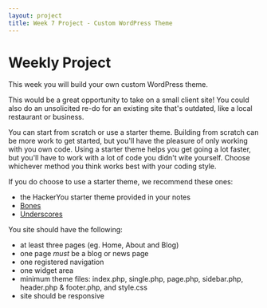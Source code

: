 ```yaml
---
layout: project
title: Week 7 Project - Custom WordPress Theme
---
```


# Weekly Project

This week you will build your own custom WordPress theme. 

This would be a great opportunity to take on a small client site! You could also do an unsolicited re-do for an existing site that's outdated, like a local restaurant or business.

You can start from scratch or use a starter theme. Building from scratch can be more work to get started, but you'll have the pleasure of only working with you own code. Using a starter theme helps you get going a lot faster, but you'll have to work with a lot of code you didn't wite yourself. Choose whichever method you think works best with your coding style.

If you do choose to use a starter theme, we recommend these ones:

* the HackerYou starter theme provided in your notes
* [Bones](http://themble.com/bones/)
* [Underscores](http://underscores.me/)

You site should have the following:

* at least three pages (eg. Home, About and Blog)
* one page *must* be a blog or news page
* one registered navigation
* one widget area
* minimum theme files: index.php, single.php, page.php, sidebar.php, header.php & footer.php, and style.css
* site should be responsive



